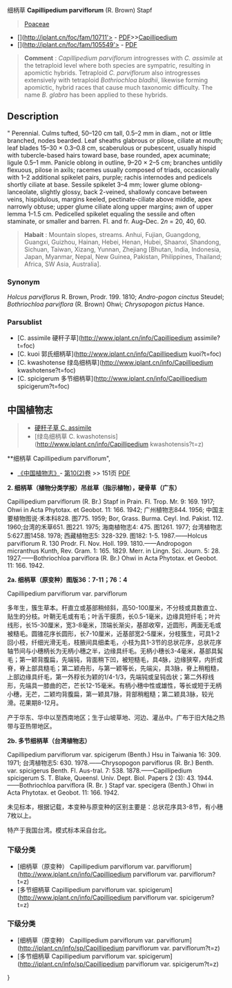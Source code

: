细柄草 **Capillipedium parviflorum** (R. Brown) Stapf

> [Poaceae](http://www.iplant.cn/info/Poaceae?t=foc)
* [](http://iplant.cn/foc/fam/10711'> - [PDF](http://iplant.cn/foc/pdf/Poaceae.pdf)>>[Capillipedium](http://www.iplant.cn/info/Capillipedium?t=foc)
* [](http://iplant.cn/foc/fam/105549'> - [PDF](http://www.iplant.cn/foc/pdf/Capillipedium.pdf)

> **Comment** : 
> *Capillipedium parviflorum* introgresses with *C. assimile* at the tetraploid level where both species are sympatric, resulting in apomictic hybrids. Tetraploid *C. parviflorum* also introgresses extensively with tetraploid *Bothriochloa bladhii*, likewise forming apomictic, hybrid races that cause much taxonomic difficulty. The name *B. glabra* has been applied to these hybrids.

## Description
 "
Perennial. Culms tufted, 50–120 cm tall, 0.5–2 mm in diam., not or little branched, nodes bearded. Leaf sheaths glabrous or pilose, ciliate at mouth; leaf blades 15–30 × 0.3–0.8 cm, scaberulous or pubescent, usually hispid with tubercle-based hairs toward base, base rounded, apex acuminate; ligule 0.5–1 mm. Panicle oblong in outline, 9–20 × 2–5 cm; branches untidily flexuous, pilose in axils; racemes usually composed of triads, occasionally with 1–2 additional spikelet pairs, purple; rachis internodes and pedicels shortly ciliate at base. Sessile spikelet 3–4 mm; lower glume oblong-lanceolate, slightly glossy, back 2-veined, shallowly concave between veins, hispidulous, margins keeled, pectinate-ciliate above middle, apex narrowly obtuse; upper glume ciliate along upper margins; awn of upper lemma 1–1.5 cm. Pedicelled spikelet equaling the sessile and often staminate, or smaller and barren. Fl. and fr. Aug–Dec. 2*n* = 20, 40, 60.

> **Habait** : 
> Mountain slopes, streams. Anhui, Fujian, Guangdong, Guangxi, Guizhou, Hainan, Hebei, Henan, Hubei, Shaanxi, Shandong, Sichuan, Taiwan, Xizang, Yunnan, Zhejiang [Bhutan, India, Indonesia, Japan, Myanmar, Nepal, New Guinea, Pakistan, Philippines, Thailand; Africa, SW Asia, Australia].

### Synonym
*Holcus parviflorus* R. Brown, Prodr. 199. 1810; *Andro-pogon cinctus* Steudel; *Bothriochloa parviflora* (R. Brown) Ohwi; *Chrysopogon pictus* Hance.

### Parsublist

* [C.  assimile  硬秆子草](http://www.iplant.cn/info/Capillipedium assimile?t=foc)
* [C.  kuoi  郭氏细柄草](http://www.iplant.cn/info/Capillipedium kuoi?t=foc)
* [C.  kwashotense  绿岛细柄草](http://www.iplant.cn/info/Capillipedium kwashotense?t=foc)
* [C.  spicigerum  多节细柄草](http://www.iplant.cn/info/Capillipedium spicigerum?t=foc)

## 中国植物志

> * [硬秆子草  C.  assimile](Capillipedium-assimile-硬秆子草.md)
> * [绿岛细柄草  C.  kwashotensis](http://www.iplant.cn/info/Capillipedium kwashotensis?t=z)

**细柄草 Capillipedium parviflorum",

* [《中国植物志》](http://www.iplant.cn/frps)- [第10(2)卷](http://www.iplant.cn/frps/vol/10(2)) >> 151页 [PDF](http://www.iplant.cn/frps/pdf/10(2)/151.pdf)

**2. 细柄草（植物分类学报）吊丝草（指示植物），硬骨草（广东）**

Capillipedium parviflorum (R. Br.) Stapf in Prain. Fl. Trop. Mr. 9: 169. 1917; Ohwi in Acta Phytotax. et Geobot. 11: 166. 1942; 广州植物志844. 1956; 中国主要植物图说·禾本科828. 图775. 1959; Bor, Grass. Burma. Ceyl. Ind. Pakist. 112. 1960;台湾的禾草651. 图221. 1975; 海南植物志4: 475. 图1261. 1977; 台湾植物志 5:627.图1458. 1978; 西藏植物志5: 328-329. 图182: 1-5. 1987.——Holcus parviflorum R. 130 Prodr. Fl. Nov. Holl. 199. 1810.——Andropogon micranthus Kunth, Rev. Gram. 1: 165. 1829. Merr. in Lingn. Sci. Journ. 5: 28. 1927.——Bothriochloa parviflora (R. Br.) Ohwi in Acta Phytotax. et Geobot. 11: 166. 1942.

**2a. 细柄草（原变种）图版36：7-11；76：4**

Capillipedium parviflorum var. parviflorum

多年生，簇生草本。秆直立或基部稍倾斜，高50-100厘米，不分枝或具数直立、贴生的分枝。叶鞘无毛或有毛；叶舌干膜质，长0.5-1毫米，边缘具短纤毛；叶片线形，长15-30厘米，宽3-8毫米，顶端长渐尖，基部收窄，近圆形，两面无毛或被糙毛。圆锥花序长圆形，长7-10厘米，近基部宽2-5厘米，分枝簇生，可具1-2回小枝，纤细光滑无毛，枝腋间具细柔毛，小枝为具1-3节的总状花序，总状花序轴节间与小穗柄长为无柄小穗之半，边缘具纤毛。无柄小穗长3-4毫米，基部具髯毛；第一颖背腹扁，先端钝，背面稍下凹，被短糙毛，具4脉，边缘狭窄，内折成脊，脊上部具糙毛；第二颖舟形，与第一颖等长，先端尖，具3脉，脊上稍粗糙，上部边缘具纤毛，第一外稃长为颖的1/4-1/3，先端钝或呈钝齿状；第二外稃线形，先端具一膝曲的芒，芒长12-15毫米。有柄小穗中性或雄性，等长或短于无柄小穗，无芒，二颖均背腹扁，第一颖具7脉，背部稍粗糙；第二颖具3脉，较光滑。花果期8-12月。

产于华东、华中以至西南地区；生于山坡草地、河边、灌丛中。广布于旧大陆之热带与亚热带地区。

**2b. 多节细柄草（台湾植物志）**

Capillipedium parviflorum var. spicigerum (Benth.) Hsu in Taiwania 16: 309. 1971; 台湾植物志5: 630. 1978.——Chrysopogon parviflorus (R. Br.) Benth. var. spicigerus Benth. Fl. Aus-tral. 7: 538. 1878.——Capillipedium spicigerum S. T. Blake, Queensl. Univ. Dept. Biol. Papers 2 (3): 43. 1944.——Bothriochloa parviflora (R. Br. ) Stapf var. specigera (Benth.) Ohwi in Acta Phytotax. et Geobot. 11: 166. 1942.

未见标本，根据记载，本变种与原变种的区别主要是：总状花序具3-8节，有小穗7枚以上。

特产于我国台湾。模式标本采自台北。

### 下级分类
* [细柄草（原变种）  Capillipedium parviflorum var. parviflorum](http://www.iplant.cn/info/Capillipedium parviflorum var. parviflorum?t=z)
* [多节细柄草  Capillipedium parviflorum var. spicigerum](http://www.iplant.cn/info/Capillipedium parviflorum var. spicigerum?t=z)

### 下级分类
* [细柄草（原变种）  Capillipedium parviflorum var. parviflorum](http://iplant.cn/info/sp/Capillipedium parviflorum var. parviflorum?t=z)
* [多节细柄草  Capillipedium parviflorum var. spicigerum](http://iplant.cn/info/sp/Capillipedium parviflorum var. spicigerum?t=z)

}